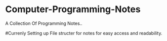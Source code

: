 # Computer-Programming-Notes
A Collection Of Programming Notes..

#Currenly Setting up File structer for notes for easy access and readability.

